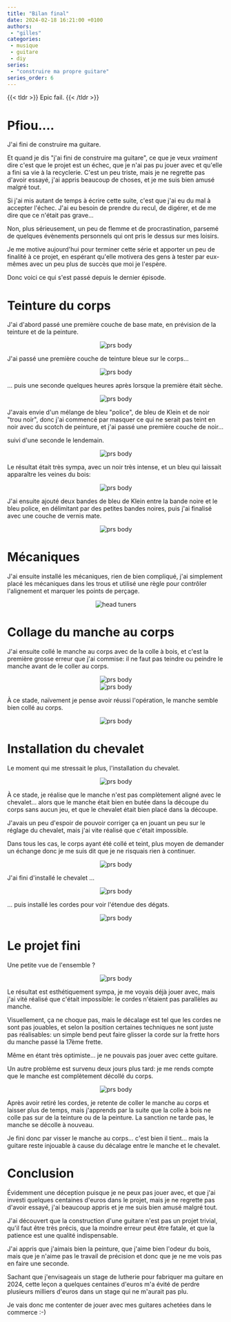 ```yaml
---
title: "Bilan final"
date: 2024-02-18 16:21:00 +0100
authors:
 - "gilles"
categories:
 - musique
 - guitare
 - diy
series:
 - "construire ma propre guitare"
series_order: 6
---
```


{{< tldr >}}
Epic fail.
{{< /tldr >}}


# Pfiou....
J'ai fini de construire ma guitare.

Et quand je dis "j'ai fini de construire ma guitare",
ce que je veux _vraiment_ dire c'est que le projet est un échec,
que je n'ai pas pu jouer avec et qu'elle a fini sa vie à la recyclerie.
C'est un peu triste,
mais je ne regrette pas d'avoir essayé,
j'ai appris beaucoup de choses,
et je me suis bien amusé malgré tout.

Si j'ai mis autant de temps à écrire cette suite,
c'est que j'ai eu du mal à accepter l'échec.
J'ai eu besoin de prendre du recul,
de digérer,
et de me dire que ce n'était pas grave...

Non,
plus sérieusement,
un peu de flemme et de procrastination,
parsemé de quelques évènements personnels qui ont pris le dessus sur mes loisirs.

Je me motive aujourd'hui pour terminer cette série et apporter un peu de finalité à ce projet,
en espérant qu'elle motivera des gens à tester par eux-mêmes avec un peu plus de succès que moi je l'espère.

Donc voici ce qui s'est passé depuis le dernier épisode.

# Teinture du corps
J'ai d'abord passé une première couche de base mate,
en prévision de la teinture et de la peinture.

<center>
    <img src="body.jpg" alt="prs body" />
</center>

J'ai passé une première couche de teinture bleue sur le corps...

<center>
    <img src="body2.jpg" alt="prs body" />
</center>

... puis une seconde quelques heures après lorsque la première était sèche.

<center>
    <img src="body3.jpeg" alt="prs body" />
</center>


J'avais envie d'un mélange de bleu "police", de bleu de Klein et de noir "trou noir",
donc j'ai commencé par masquer ce qui ne serait pas teint en noir avec du scotch de peinture,
et j'ai passé une première couche de noir...

suivi d'une seconde le lendemain.

<center>
    <img src="body4.jpeg" alt="prs body" />
</center>


Le résultat était très sympa,
avec un noir très intense,
et un bleu qui laissait apparaître les veines du bois:

<center>
    <img src="body5.jpeg" alt="prs body" />
</center>


J'ai ensuite ajouté deux bandes de bleu de Klein entre la bande noire et le bleu police,
en délimitant par des petites bandes noires,
puis j'ai finalisé avec une couche de vernis mate.

<center>
    <img src="body6.jpeg" alt="prs body" />
</center>


# Mécaniques

J'ai ensuite installé les mécaniques,
rien de bien compliqué,
j'ai simplement placé les mécaniques dans les trous et utilisé une règle pour contrôler l'alignement et marquer les points de perçage.

<center>
    <img src="head1.jpeg" alt="head tuners" />
</center>


# Collage du manche au corps
J'ai ensuite collé le manche au corps avec de la colle à bois,
et c'est la première grosse erreur que j'ai commise:
il ne faut pas teindre ou peindre le manche avant de le coller au corps.

<center>
    <img src="glue1.jpeg" alt="prs body" />
</center>

<center>
    <img src="glue2.jpeg" alt="prs body" />
</center>


À ce stade,
naïvement je pense avoir réussi l'opération,
le manche semble bien collé au corps.

<center>
    <img src="glued1.jpeg" alt="prs body" />
</center>


# Installation du chevalet

Le moment qui me stressait le plus,
l'installation du chevalet.

<center>
    <img src="tremolo1.jpeg" alt="prs body" />
</center>

À ce stade,
je réalise que le manche n'est pas complètement aligné avec le chevalet...
alors que le manche était bien en butée dans la découpe du corps sans aucun jeu,
et que le chevalet était bien placé dans la découpe.

J'avais un peu d'espoir de pouvoir corriger ça en jouant un peu sur le réglage du chevalet,
mais j'ai vite réalisé que c'était impossible.

Dans tous les cas,
le corps ayant été collé et teint,
plus moyen de demander un échange donc je me suis dit que je ne risquais rien à continuer.

<center>
    <img src="tremolo2.jpeg" alt="prs body" />
</center>


J'ai fini d'installé le chevalet ...

<center>
    <img src="tremolo3.png" alt="prs body" />
</center>

... puis installé les cordes pour voir l'étendue des dégats.

<center>
    <img src="tremolo4.jpeg" alt="prs body" />
</center>


# Le projet fini

Une petite vue de l'ensemble ?


<center>
    <img src="guitar1.jpeg" alt="prs body" />
</center>

Le résultat est esthétiquement sympa,
je me voyais déjà jouer avec,
mais j'ai vité réalisé que c'était impossible:
le cordes n'étaient pas parallèles au manche.

Visuellement,
ça ne choque pas,
mais le décalage est tel que les cordes ne sont pas jouables,
et selon la position certaines techniques ne sont juste pas réalisables:
un simple bend peut faire glisser la corde sur la frette hors du manche passé la 17ème frette.

Même en étant très optimiste...
je ne pouvais pas jouer avec cette guitare.

Un autre problème est survenu deux jours plus tard:
je me rends compte que le manche est complètement décollé du corps.

<center>
    <img src="broken1.jpeg" alt="prs body" />
</center>

Après avoir retiré les cordes,
je retente de coller le manche au corps et laisser plus de temps,
mais j'apprends par la suite que la colle à bois ne colle pas sur de la teinture ou de la peinture.
La sanction ne tarde pas,
le manche se décolle à nouveau.

Je fini donc par visser le manche au corps...
c'est bien il tient...
mais la guitare reste injouable à cause du décalage entre le manche et le chevalet.


# Conclusion

Évidemment une déception puisque je ne peux pas jouer avec,
et que j'ai investi quelques centaines d'euros dans le projet,
mais je ne regrette pas d'avoir essayé,
j'ai beaucoup appris et je me suis bien amusé malgré tout.

J'ai découvert que la construction d'une guitare n'est pas un projet trivial,
qu'il faut être très précis,
que la moindre erreur peut être fatale,
et que la patience est une qualité indispensable.

J'ai appris que j'aimais bien la peinture,
que j'aime bien l'odeur du bois,
mais que je n'aime pas le travail de précision et donc que je ne me vois pas en faire une seconde.

Sachant que j'envisageais un stage de lutherie pour fabriquer ma guitare en 2024,
cette leçon a quelques centaines d'euros m'a évité de perdre plusieurs milliers d'euros dans un stage qui ne m'aurait pas plu.

Je vais donc me contenter de jouer avec mes guitares achetées dans le commerce :-)



